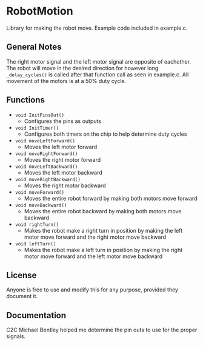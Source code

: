 # RobotMotion
Library for making the robot move. Example code included in example.c.

## General Notes
The right motor signal and the left motor signal are opposite of eachother.
The robot will move in the desired direction for however long `_delay_cycles()` is called after that function call as seen in example.c. All movement of the motors is at a 50% duty cycle.

## Functions
- `void InitPinsOut()`
	- Configures the pins as outputs
- `void InitTimer()`
	- Configures both timers on the chip to help determine duty cycles
- `void moveLeftForward()`
	- Moves the left motor forward
- `void moveRightForward()`
	- Moves the right motor forward
- `void moveLeftBackward()`
	- Moves the left motor backward
- `void moveRightBackward()`
	- Moves the right motor backward
- `void moveForward()`
	- Moves the entire robot forward by making both motors move forward
- `void moveBackward()`
	- Moves the entire robot backward by making both motors move backward
- `void rightTurn()`
	- Makes the robot make a right turn in position by making the left motor move forward and the right motor move backward
- `void leftTurn()`
	- Makes the robot make a left turn in position by making the right motor move forward and the left motor move backward

## License
Anyone is free to use and modify this for any purpose, provided they document it.

## Documentation
C2C Michael Bentley helped me determine the pin outs to use for the proper signals.
